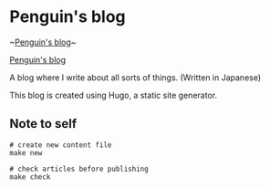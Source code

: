 # Penguin's blog

~[Penguin's blog](https://penguin-note.tech/)~

[Penguin's blog](https://melodic-starship-2689f3.netlify.app/)

A blog where I write about all sorts of things.
(Written in Japanese)

This blog is created using Hugo, a static site generator.


## Note to self

```
# create new content file
make new

# check articles before publishing
make check
```
